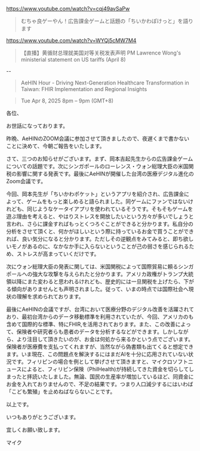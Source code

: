 https://www.youtube.com/watch?v=cqj49avSaPw

> むちゃ良ゲーやん！広告課金ゲームと話題の「ちいかわぽけっと」を語ります

https://www.youtube.com/watch?v=WYQj5cMW7M4

> 【直播】黄循财总理就美国对等关税发表声明 PM Lawrence Wong's ministerial statement on US tariffs (April 8)

--

> AeHIN Hour - Driving Next-Generation Healthcare Transformation in Taiwan: FHIR Implementation and Regional Insights

> Tue Apr 8, 2025 8pm – 9pm (GMT+8)

各位、

お世話になっております。

昨晩、AeHINのZOOM会議に参加させて頂きましたので、夜遅くまで書かないことに決めて、今朝ご報告をいたします。

さて、三つのお知らせがございます。まず、岡本吉起先生からの広告課金ゲームについての話題です。次にシンガポールのローレンス・ウォン総理大臣の米国関税の影響に関する発表です。最後にAeHINが開催した台湾の医療デジタル進化のZoom会議です。

今回、岡本先生が「ちいかわポケット」というアプリを紹介され、広告課金によって、ゲームをもっと楽しめると語られました。同ゲームにファンではないけれども、同じようなケータイアプリを使われているそうです。そもそもゲームを遊ぶ理由を考えると、やはりストレスを開放したいという方々が多いでしょうと言われ、さらに課金すればもっとくつろぐことができると分かります。私自分の分析をさせて頂くと、何かがほしいという際に持っているお金で買うことができれば、良い気分になると分かります。ただしその逆観点をみてみると、即ち欲しいモノがあるのに、なかなか手に入らないということが己の弱さを感じられるため、ストレスが高まっていくだけです。

次にウォン総理大臣の発表に関しては、米国関税によって国際貿易に頼るシンガポールへの強大な攻撃を与えられたと分かります。アメリカ政権がトランプ大統領以降にまた変わると思われるけれども、歴史的には一旦関税を上げたら、下がる傾向がありませんとも声明されました。従って、いまの時点では国際社会へ現状の理解を求められております。

最後にAeHINの会議ですが、台湾において医療分野のデジタル改善を活躍されており、最初台湾からのデータ移動標準を利用されていたが、今回、アメリカのも含めて国際的な標準、特にFHIR,を活用されております。また、この改善によって、保険者や研究者らも患者のデータを分析するなどができます。しかしながら、より注目して頂きたいのが、お金は何処から来るかという点でございます。保険者が医療費を支払ってくれますが、当然ながら偽書類も出てくると想定できます。いま現在、この問題点を解決するにはまだAIを十分に応用されていない状況です。フィリピンの場合を例として挙げさせて頂きますと、マイクロソフトニュースによると、フィリピン保険（PhilHealth)が持続してきた資金を切らしてしまったと拝読いたしました。無論、国民の生産率が増加しているほど、同資金にお金を入れておりませんので、不足の結果です。つまり人口減少するにはいわば「こども繁殖」を止めねばならないことです。

以上です。

いつもありがとうございます。

宜しくお願い致します。

マイク

